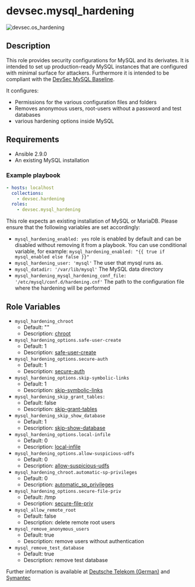 # devsec.mysql_hardening

![devsec.os_hardening](https://github.com/dev-sec/ansible-os-hardening/workflows/devsec.os_hardening/badge.svg)

## Description

This role provides security configurations for MySQL and its derivates. It is intended to set up production-ready MySQL instances that are configured with minimal surface for attackers. Furthermore it is intended to be compliant with the [DevSec MySQL Baseline](https://github.com/dev-sec/mysql-baseline).

It configures:

* Permissions for the various configuration files and folders
* Removes anonymous users, root-users without a password and test databases
* various hardening options inside MySQL

## Requirements

* Ansible 2.9.0
* An existing MySQL installation

### Example playbook

```yml
- hosts: localhost
  collections:
    - devsec.hardening
  roles:
    - devsec.mysql_hardening
```

This role expects an existing installation of MySQL or MariaDB. Please ensure that the following variables are set accordingly:

* `mysql_hardening_enabled: yes` role is enabled by default and can be disabled without removing it from a playbook. You can use conditional variable, for example: `mysql_hardening_enabled: "{{ true if mysql_enabled else false }}"`
* `mysql_hardening_user: 'mysql'` The user that mysql runs as.
* `mysql_datadir: '/var/lib/mysql'` The MySQL data directory
* `mysql_hardening_mysql_hardening_conf_file: '/etc/mysql/conf.d/hardening.cnf'` The path to the configuration file where the hardening will be performed

## Role Variables

* `mysql_hardening_chroot`
  * Default: ""
  * Description: [chroot](http://dev.mysql.com/doc/refman/5.7/en/server-options.html#option_mysqld_chroot)
* `mysql_hardening_options.safe-user-create`
  * Default: 1
  * Description: [safe-user-create](http://dev.mysql.com/doc/refman/5.7/en/server-options.html#option_mysqld_safe-user-create)
* `mysql_hardening_options.secure-auth`
  * Default: 1
  * Description: [secure-auth](http://dev.mysql.com/doc/refman/5.7/en/server-options.html#option_mysqld_secure-auth)
* `mysql_hardening_options.skip-symbolic-links`
  * Default: 1
  * Description: [skip-symbolic-links](http://dev.mysql.com/doc/refman/5.7/en/server-options.html#option_mysqld_symbolic-links)
* `mysql_hardening_skip_grant_tables:`
  * Default: false
  * Description: [skip-grant-tables](https://dev.mysql.com/doc/refman/5.7/en/server-options.html#option_mysqld_skip-grant-tables)
* `mysql_hardening_skip_show_database`
  * Default: 1
  * Description: [skip-show-database](http://dev.mysql.com/doc/refman/5.7/en/server-options.html#option_mysqld_skip-show-database)
* `mysql_hardening_options.local-infile`
  * Default: 0
  * Description: [local-infile](http://dev.mysql.com/doc/refman/5.7/en/server-system-variables.html#sysvar_local_infile)
* `mysql_hardening_options.allow-suspicious-udfs`
  * Default: 0
  * Description: [allow-suspicious-udfs](https://dev.mysql.com/doc/refman/5.7/en/server-options.html#option_mysqld_allow-suspicious-udfs)
* `mysql_hardening_chroot.automatic-sp-privileges`
  * Default: 0
  * Description: [automatic_sp_privileges](https://dev.mysql.com/doc/refman/5.7/en/server-system-variables.html#sysvar_automatic_sp_privileges)
* `mysql_hardening_options.secure-file-priv`
  * Default: /tmp
  * Description: [secure-file-priv](https://dev.mysql.com/doc/refman/5.7/en/server-options.html#option_mysqld_secure-file-priv)
* `mysql_allow_remote_root`
  * Default: false
  * Description: delete remote root users
* `mysql_remove_anonymous_users`
  * Default: true
  * Description: remove users without authentication
* `mysql_remove_test_database`
  * Default: true
  * Description: remove test database

Further information is available at [Deutsche Telekom (German)](http://www.telekom.com/static/-/155996/7/technische-sicherheitsanforderungen-si) and [Symantec](http://www.symantec.com/connect/articles/securing-mysql-step-step)

